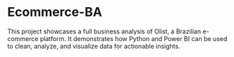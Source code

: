 # Ecommerce-BA
This project showcases a full business analysis of Olist, a Brazilian e-commerce platform. It demonstrates how Python and Power BI can be used to clean, analyze, and visualize data for actionable insights.

